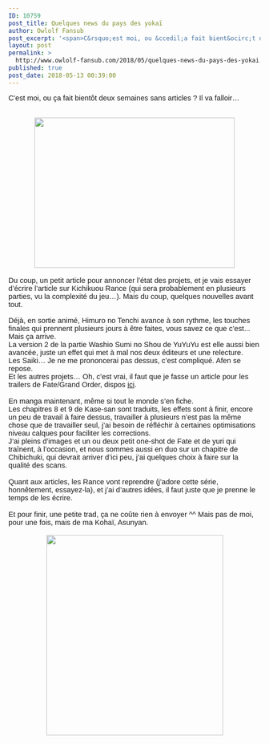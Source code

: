 ```yaml
---
ID: 10759
post_title: Quelques news du pays des yokaï
author: Owlolf Fansub
post_excerpt: '<span>C&rsquo;est moi, ou &ccedil;a fait bient&ocirc;t deux semaines sans articles ? Il va falloir&hellip;&nbsp;</span><br><br><div><a href="https://2.bp.blogspot.com/-p2_5dJ6Dhik/WvdqeIT4y_I/AAAAAAAAB6Q/R6hdvfc649cnFwu6iUMEyToAe09UHpJ-ACLcBGAs/s1600/Rance01_201805-13_00-21-47.png"><img border="0" height="300" src="https://2.bp.blogspot.com/-p2_5dJ6Dhik/WvdqeIT4y_I/AAAAAAAAB6Q/R6hdvfc649cnFwu6iUMEyToAe09UHpJ-ACLcBGAs/s400/Rance01_201805-13_00-21-47.png" width="400"></a></div><div><br></div><span>Du coup, un petit article pour annoncer l&rsquo;&eacute;tat des projets, et je vais essayer d&rsquo;&eacute;crire l&rsquo;article sur Kichikuou Rance (qui sera probablement en plusieurs parties, vu la complexit&eacute; du jeu&hellip;). Mais du coup, quelques nouvelles avant tout. </span><br><a name="more"></a><span><br>D&eacute;j&agrave;, en sortie anim&eacute;, Himuro no Tenchi avance &agrave; son rythme, les touches finales qui prennent plusieurs jours &agrave; &ecirc;tre faites, vous savez ce que c&rsquo;est... Mais &ccedil;a arrive.&nbsp;</span><br><span>La version 2 de la partie Washio Sumi no Shou de YuYuYu est elle aussi bien avanc&eacute;e, juste un effet qui met &agrave; mal nos deux &eacute;diteurs et une relecture.</span><br><span>Les Saiki&hellip; Je ne me prononcerai pas dessus, c&rsquo;est compliqu&eacute;. Afen se repose. </span><br><span>Et les autres projets&hellip; Oh, c&rsquo;est vrai, il faut que je fasse un article pour les trailers de Fate/Grand Order, dispos&nbsp;<a href="https://www.youtube.com/channel/UCzRnwPHsiJmM23xZMAW857w">ici</a>.&nbsp;</span><br><br><span>En manga maintenant, m&ecirc;me si tout le monde s&rsquo;en fiche.&nbsp;</span><br><span>Les chapitres 8 et 9 de Kase-san sont traduits, les effets sont &agrave; finir, encore un peu de travail &agrave; faire dessus, travailler &agrave; plusieurs n&rsquo;est pas la m&ecirc;me chose que de travailler seul, j&rsquo;ai besoin de r&eacute;fl&eacute;chir &agrave; certaines optimisations niveau calques pour faciliter les corrections.</span><br><span>J&rsquo;ai pleins d&rsquo;images et un ou deux petit one-shot de Fate et de yuri qui tra&icirc;nent, &agrave; l&rsquo;occasion, et nous sommes aussi en duo sur un chapitre de Chibichuki, qui devrait arriver d&rsquo;ici peu, j&rsquo;ai quelques choix &agrave; faire sur la qualit&eacute; des scans.</span><br><br><span>Quant aux articles, les Rance vont reprendre (j&rsquo;adore cette s&eacute;rie, honn&ecirc;tement, essayez-la), et j&rsquo;ai d&rsquo;autres id&eacute;es, il faut juste que je prenne le temps de les &eacute;crire.</span><br><br><span>Et pour finir, une petite trad, &ccedil;a ne co&ucirc;te rien &agrave; envoyer ^^ Mais pas de moi, pour une fois, mais de ma Koha&iuml;, Asunyan.</span><br><br><div><span><a href="https://2.bp.blogspot.com/-DPSDI_EYNE0/WvdQQXC_w_I/AAAAAAAAB6A/zrFj7UIN7KARevBlmnOAf-5efkZ0FBn2gCLcBGAs/s1600/Kase_bonus_1.png"><img border="0" height="400" src="https://2.bp.blogspot.com/-DPSDI_EYNE0/WvdQQXC_w_I/AAAAAAAAB6A/zrFj7UIN7KARevBlmnOAf-5efkZ0FBn2gCLcBGAs/s400/Kase_bonus_1.png" width="353"></a></span></div>'
layout: post
permalink: >
  http://www.owlolf-fansub.com/2018/05/quelques-news-du-pays-des-yokai.html
published: true
post_date: 2018-05-13 00:39:00
---
```

<span style="font-family: &quot;arial&quot; , &quot;helvetica&quot; , sans-serif; font-size: 11pt;">C’est moi, ou ça fait bientôt deux semaines sans articles ? Il va falloir…&nbsp;</span><br /><br /><div class="separator" style="clear: both; text-align: center;"><a href="https://2.bp.blogspot.com/-p2_5dJ6Dhik/WvdqeIT4y_I/AAAAAAAAB6Q/R6hdvfc649cnFwu6iUMEyToAe09UHpJ-ACLcBGAs/s1600/Rance01_201805-13_00-21-47.png" imageanchor="1" style="margin-left: 1em; margin-right: 1em;"><img border="0" data-original-height="768" data-original-width="1024" height="300" src="https://2.bp.blogspot.com/-p2_5dJ6Dhik/WvdqeIT4y_I/AAAAAAAAB6Q/R6hdvfc649cnFwu6iUMEyToAe09UHpJ-ACLcBGAs/s400/Rance01_201805-13_00-21-47.png" width="400" /></a></div><div style="text-align: center;"><br /></div><span style="font-family: &quot;arial&quot; , &quot;helvetica&quot; , sans-serif; font-size: 11pt;">Du coup, un petit article pour annoncer l’état des projets, et je vais essayer d’écrire l’article sur Kichikuou Rance (qui sera probablement en plusieurs parties, vu la complexité du jeu…). Mais du coup, quelques nouvelles avant tout. </span><br /><a name='more'></a><span style="font-family: &quot;arial&quot; , &quot;helvetica&quot; , sans-serif; font-size: 11pt;"><br />Déjà, en sortie animé, Himuro no Tenchi avance à son rythme, les touches finales qui prennent plusieurs jours à être faites, vous savez ce que c’est... Mais ça arrive.&nbsp;</span><br /><span style="font-family: &quot;arial&quot; , &quot;helvetica&quot; , sans-serif; font-size: 11pt;">La version 2 de la partie Washio Sumi no Shou de YuYuYu est elle aussi bien avancée, juste un effet qui met à mal nos deux éditeurs et une relecture.</span><br /><span style="font-family: &quot;arial&quot; , &quot;helvetica&quot; , sans-serif; font-size: 11pt;">Les Saiki… Je ne me prononcerai pas dessus, c’est compliqué. Afen se repose. </span><br /><span style="font-family: &quot;arial&quot; , &quot;helvetica&quot; , sans-serif; font-size: 11pt;">Et les autres projets… Oh, c’est vrai, il faut que je fasse un article pour les trailers de Fate/Grand Order, dispos&nbsp;<a href="https://www.youtube.com/channel/UCzRnwPHsiJmM23xZMAW857w">ici</a>.&nbsp;</span><br /><br /><span style="font-family: &quot;arial&quot; , &quot;helvetica&quot; , sans-serif; font-size: 11pt;">En manga maintenant, même si tout le monde s’en fiche.&nbsp;</span><br /><span style="font-family: &quot;arial&quot; , &quot;helvetica&quot; , sans-serif; font-size: 11pt;">Les chapitres 8 et 9 de Kase-san sont traduits, les effets sont à finir, encore un peu de travail à faire dessus, travailler à plusieurs n’est pas la même chose que de travailler seul, j’ai besoin de réfléchir à certaines optimisations niveau calques pour faciliter les corrections.</span><br /><span style="font-family: &quot;arial&quot; , &quot;helvetica&quot; , sans-serif; font-size: 11pt;">J’ai pleins d’images et un ou deux petit one-shot de Fate et de yuri qui traînent, à l’occasion, et nous sommes aussi en duo sur un chapitre de Chibichuki, qui devrait arriver d’ici peu, j’ai quelques choix à faire sur la qualité des scans.</span><br /><br /><span style="font-family: &quot;arial&quot; , &quot;helvetica&quot; , sans-serif; font-size: 11pt;">Quant aux articles, les Rance vont reprendre (j’adore cette série, honnêtement, essayez-la), et j’ai d’autres idées, il faut juste que je prenne le temps de les écrire.</span><br /><br /><span style="font-family: &quot;arial&quot; , &quot;helvetica&quot; , sans-serif; font-size: 11pt;">Et pour finir, une petite trad, ça ne coûte rien à envoyer ^^ Mais pas de moi, pour une fois, mais de ma Kohaï, Asunyan.</span><br /><br /><div class="separator" style="clear: both; text-align: center;"><span style="font-family: &quot;arial&quot; , &quot;helvetica&quot; , sans-serif; font-size: 11pt;"><a href="https://2.bp.blogspot.com/-DPSDI_EYNE0/WvdQQXC_w_I/AAAAAAAAB6A/zrFj7UIN7KARevBlmnOAf-5efkZ0FBn2gCLcBGAs/s1600/Kase_bonus_1.png" imageanchor="1" style="margin-left: 1em; margin-right: 1em;"><img border="0" data-original-height="678" data-original-width="600" height="400" src="https://2.bp.blogspot.com/-DPSDI_EYNE0/WvdQQXC_w_I/AAAAAAAAB6A/zrFj7UIN7KARevBlmnOAf-5efkZ0FBn2gCLcBGAs/s400/Kase_bonus_1.png" width="353" /></a></span></div>